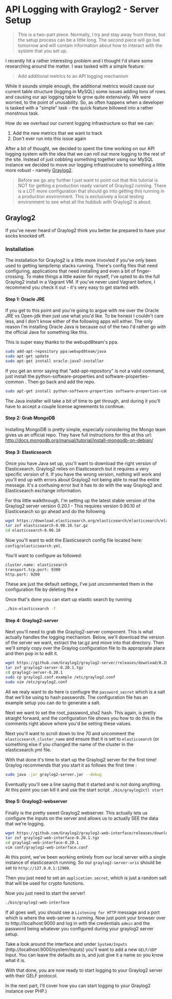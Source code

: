 # API Logging with Graylog2 -  Server Setup

> This is a two-part piece. Normally, I try and stay away from these, but the setup process can be a little long. The second piece will go live tomorrow and will contain information about how to interact with the system that you set up.

I recently hit a rather interesting problem and I thought I'd share some researching around the matter. I was tasked with a simple feature: 
<blockquote>Add additional metrics to an API logging mechanism</blockquote>

While it sounds simple enough, the additional metrics would cause our current table structure (logging in MySQL) some issues adding tons of rows and causing our api logging table to grow quite extensively. We were worried, to the point of unusability. So, as often happens when a developer is tasked with a "simple" task - the quick feature billowed into a rather monstrous task. 

How do we overhaul our current logging infrastructure so that we can:
1. Add the new metrics that we want to track
2. Don't ever run into this issue again


After a bit of thought, we decided to spent the time working on our API logging system with the idea that we can roll out more logging to the rest of the site. Instead of just cobbling something together using our MySQL instance we decided to move our logging infrastrucutre to something a little more robust - namely [Graylog2](http://graylog2.org/).

> Before we go any further I just want to point out that this tutorial is NOT for getting a production ready variant of Graylog2 running. There is a LOT more configuration that should go into getting this running in a production environment. This is exclusively a local testing environment to see what all the hubbub with Graylog2 is about.

## Graylog2
If you've never heard of Graylog2  think you better be prepared to have your socks knocked off. 

### Installation
The installation for Graylog2 is a little more invovled if you've only been used to getting lamp/lemp stacks running. There's config files that need configuring, applications that need installing and even a bit of finger-crossing. To make things a little easier for myself, I've opted to do the full Graylog2 install in a Vagrant VM. If you've never used Vagrant before, I recommend you check it out - it's very easy to get started with. 

#### Step 1: Oracle JRE
If you get to this point and you're going to argue with me over the Oracle JRE vs Open-jdk then just use what you'd like. To be honest I couldn't care less, and I don't know either of the following apps will either. The only reason I'm installing Oracle Java is because out of the two I'd rather go with the official Java for something like this.

This is super easy thanks to the webupd8team's ppa. 

```bash
sudo add-apt-repository ppa:webupd8team/java
sudo apt-get update
sudo apt-get install oracle-java7-installer
```

If you get an error saying that "add-apt-repository" is not a valid command, just install the python-software-properties and software-properties-common . Then go back and add the repo.

```bash
sudo apt-get install python-software-properties software-properties-common
```

The Java installer will take a bit of time to get through, and during it you'll have to accept a couple license agreements to continue. 


#### Step 2: Grab MongoDB
Installing MongoDB is pretty simple, especially considering the Mongo team gives us an official repo. They have full instructions for this at this url: http://docs.mongodb.org/manual/tutorial/install-mongodb-on-debian/

#### Step 3: Elasticsearch
Once you have Java set up, you'll want to download the right version of Elasticsearch. Graylog2 relies on Elasticsearch but it requires a very specific version of it. If you have the wrong version, nothing will work and you'll end up with errors about Graylog2 not being able to read the entire message. It's a confusing error but it has to do with the way Graylog2 and Elasticsearch exchange information. 

For this little walkthrough, I'm setting up the latest stable version of the Graylog2 server version 0.20.1 - This requires version 0.90.10 of Elasticsearch so go ahead and do the following

```bash
wget https://download.elasticsearch.org/elasticsearch/elasticsearch/elasticsearch-0.90.10.tar.gz
tar zxf elasticsearch-0.90.10.tar.gz
cd elasticsearch-0.90.10
```

Now you'll want to edit the Elasticsearch config file located here: `config/elasticsearch.yml`.

You'll want to configure as followed:
```bash
cluster.name: elasticsearch
transport.tcp.port: 9300
http.port: 9200
```

These are just the default settings, I've just uncommented them in the configuration file by deleting the `#`

Once that's done you can start up elastic search by running 

```bash
./bin-elasticsearch -f
```

#### Step 4: Graylog2-server
Next you'll need to grab the Graylog2-server component. This is what actually handles the logging mechanism. Below, we'll download the version of the server we want, extract the tar.gz and move into that directory. Then we'll simply copy over the Graylog configuration file to its appropraite place and then pop in to edit it.

```bash
wget https://github.com/Graylog2/graylog2-server/releases/download/0.20.1/graylog2-server-0.20.1.tgz
tar zxf graylog2-server-0.20.1.tgz
cd graylog2-server-0.20.1
sudo cp graylog2.conf.example /etc/graylog2.conf
sudo vim /etc/graylog2.conf
```

All we realy want to do here is confiugre the `password_secret` which is a salt that we'll be using to hash passwords. The configuration file has an example setup you can do to generate a salt. 

Next we want to set the root_password_sha2 hash. This again, is pretty straight forward, and the configuration file shows you how to do this in the comments right above where you'd be setting these values.

Next you'll want to scroll down to line 70 and uncomment the `elasticsearch_cluster_name` and ensure that it is set to `elasticsearch` (or something else if you changed the name of the cluster in the elasticsearch.yml file. 

With that done it's time to start up the Graylog2 server for the first time! Graylog recommends that you start it as follows the first time :

```bash
sudo java -jar graylog2-server.jar --debug
```

Eventually you'll see a line saying that it started and is not doing anything. At this point you can kill it and use the start script `./bin/graylog2ctl start`

#### Step 5: Graylog2-webserver
Finally is the pretty sweet Graylog2 webserver. This actually lets us configure the inputs on the server and allows us to actually SEE the data that we're logging. 

```bash
wget https://github.com/Graylog2/graylog2-web-interface/releases/download/0.20.1/graylog2-web-interface-0.20.1.tgz
tar zxf graylog2-web-interface-0.20.1.tgz
cd graylog2-web-interface-0.20.1
vim conf/graylog2-web-interface.conf
```

At this point, we've been working entirely from our local server with a single instance of elasticsearch running. So our `graylog2-server-uris` should be set to `http://127.0.0.1:12900`.

Then you just need to set an `application.secret`, which is just a random salt that will be used for crypto functions.

Now you just need to start the server!
```bash
./bin/graylog2-web-interface
```

If all goes well, you should see a `Listening for HTTP` message and a port which is where the web-server is running. Now just point your browser over to http://localhost:9000 and log in with the credentials `admin` and the password being whatever you configured during your graylog2 server setup. 

Take a look around the interface and under `System/Inputs` (http://localhost:9000/system/inputs) you'll want to add a new `GELF/UDP` Input. You can leave the defaults as is, and just give it a name so you know what it is. 

With that done, you are now ready to start logging to your Graylog2 server with their GELF protocol.

In the next part, I'll cover how you can start logging to your Graylog2 instance over PHP.)
